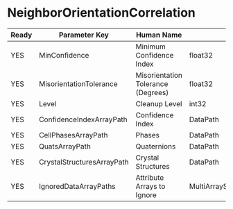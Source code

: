 # NeighborOrientationCorrelation

| Ready | Parameter Key | Human Name | Parameter Type | Parameter Class |
|-------|---------------|------------|-----------------|----------------|
| YES | MinConfidence | Minimum Confidence Index | float32 | Float32Parameter |
| YES | MisorientationTolerance | Misorientation Tolerance (Degrees) | float32 | Float32Parameter |
| YES | Level | Cleanup Level | int32 | Int32Parameter |
| YES | ConfidenceIndexArrayPath | Confidence Index | DataPath | ArraySelectionParameter |
| YES | CellPhasesArrayPath | Phases | DataPath | ArraySelectionParameter |
| YES | QuatsArrayPath | Quaternions | DataPath | ArraySelectionParameter |
| YES | CrystalStructuresArrayPath | Crystal Structures | DataPath | ArraySelectionParameter |
| YES | IgnoredDataArrayPaths | Attribute Arrays to Ignore | MultiArraySelectionParameter::ValueType | MultiArraySelectionParameter |
